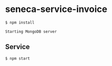 # seneca-service-invoice

```sh
$ npm install
```

`Starting MongoDB server`

## Service

```sh
$ npm start
```